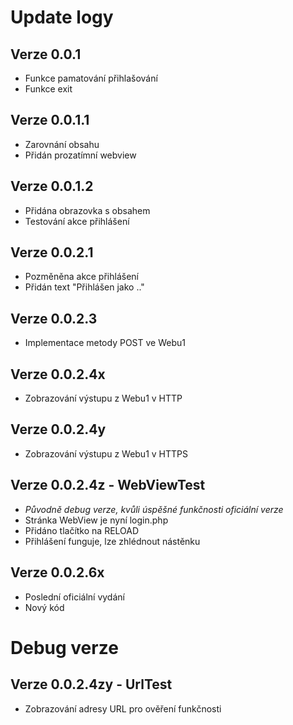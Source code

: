 # Update logy
## Verze 0.0.1
- Funkce pamatování přihlašování
- Funkce exit
## Verze 0.0.1.1
- Zarovnání obsahu
- Přidán prozatímní webview
## Verze 0.0.1.2
- Přidána obrazovka s obsahem
- Testování akce přihlášení
## Verze 0.0.2.1
- Pozměněna akce přihlášení
- Přidán text "Přihlášen jako .."
## Verze 0.0.2.3
- Implementace metody POST ve Webu1
## Verze 0.0.2.4x
- Zobrazování výstupu z Webu1 v HTTP
## Verze 0.0.2.4y
- Zobrazování výstupu z Webu1 v HTTPS
## Verze 0.0.2.4z - WebViewTest
- *Původně debug verze, kvůli úspěšné funkčnosti oficiální verze*
- Stránka WebView je nyní login.php
- Přidáno tlačítko na RELOAD
- Přihlášení funguje, lze zhlédnout nástěnku
## Verze 0.0.2.6x
- Poslední oficiální vydání
- Nový kód
# Debug verze
## Verze 0.0.2.4zy - UrlTest
- Zobrazování adresy URL pro ověření funkčnosti
